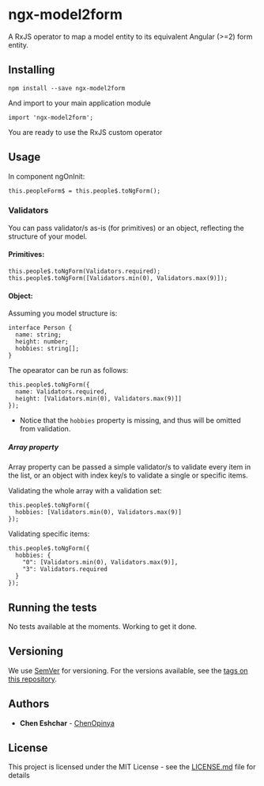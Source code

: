 # ngx-model2form
A RxJS operator to map a model entity to its equivalent Angular (>=2) form entity.

## Installing

```
npm install --save ngx-model2form
```

And import to your main application module

```
import 'ngx-model2form';
```

You are ready to use the RxJS custom operator

## Usage

In component ngOnInit:

```
this.peopleForm$ = this.people$.toNgForm();
```


### Validators

You can pass validator/s as-is (for primitives) or an object, reflecting the structure of your model.

#### Primitives: 

```
this.people$.toNgForm(Validators.required);
this.people$.toNgForm([Validators.min(0), Validators.max(9)]);
```

#### Object:

Assuming you model structure is: 

```
interface Person {
  name: string;
  height: number;
  hobbies: string[];
}
```

The opearator can be run as follows:

```
this.people$.toNgForm({
  name: Validators.required,
  height: [Validators.min(0), Validators.max(9)]]
});
```

* Notice that the ```hobbies``` property is missing, and thus will be omitted from validation.

##### Array property

Array property can be passed a simple validator/s to validate every item in the list, or an object with index key/s to validate a single or specific items.

Validating the whole array with a validation set: 

```
this.people$.toNgForm({
  hobbies: [Validators.min(0), Validators.max(9)]
});
```

Validating specific items:

```
this.people$.toNgForm({
  hobbies: {
    "0": [Validators.min(0), Validators.max(9)],
    "3": Validators.required
  }
});
```

## Running the tests

No tests available at the moments. Working to get it done.

## Versioning

We use [SemVer](http://semver.org/) for versioning. For the versions available, see the [tags on this repository](https://github.com/your/project/tags). 

## Authors

* **Chen Eshchar** - [ChenOpinya](https://github.com/chenopinya)

## License

This project is licensed under the MIT License - see the [LICENSE.md](LICENSE.md) file for details

